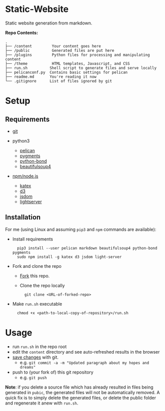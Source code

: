 # Static-Website

Static website generation from markdown.

**Repo Contents:**

```
.
├── /content         Your content goes here
├── /public          Generated files are put here
├── /plugins         Python files for processing and manipulating content
├── /theme           HTML templates, Javascript, and CSS
├── run.sh          Shell script to generate files and serve locally
├── pelicanconf.py  Contains basic settings for pelican
├── readme.md       You're reading it now
└── .gitignore      List of files ignored by git
```

# Setup

## Requirements

* [git](https://www.atlassian.com/git/tutorials/install-git)

* python3
    * [pelican](http://docs.getpelican.com/en/3.6.3/install.html)
    * [pygments](http://pygments.org/)
    * [python-bond](https://www.thregr.org/~wavexx/software/python-bond/)
    * [beautifulsoup4](https://www.crummy.com/software/BeautifulSoup/bs4/doc/)

* [npm/node.js](https://www.npmjs.com/get-npm)
    * [katex](https://github.com/Khan/KaTeX)
    * [d3](https://d3js.org)
    * [jsdom](https://github.com/jsdom/jsdom)
    * [lightserver](https://www.npmjs.com/package/light-server)

## Installation

For me (using Linux and assuming `pip3` and `npm` commands are available):

* Install requirements

        pip3 install --user pelican markdown beautifulsoup4 python-bond pygments
        sudo npm install -g katex d3 jsdom light-server

* Fork and clone the repo

    * [Fork](https://github.com/login?return_to=%2Fraabrp%2Frraabblog) this repo.

    * Clone the repo locally
    
            git clone <URL-of-forked-repo>

* Make `run.sh` executable

        chmod +x <path-to-local-copy-of-repository>/run.sh

# Usage

* run `run.sh` in the repo root
* edit the `content` directory and see auto-refreshed results in the browser
* [save changes](https://www.atlassian.com/git/tutorials/saving-changes) with
   git.
    * e.g. `git commit -a -m "Updated paragraph about my hopes and dreams"`
* push to (your fork of) this git repository
    * e.g. `git push`

**Note**: if you delete a source file which has already resulted in files being 
generated in `pubic`, the generated files will not be automatically removed. A
quick fix is to simply delete the generated files, or delete the public folder
and regenerate it anew with `run.sh`.
